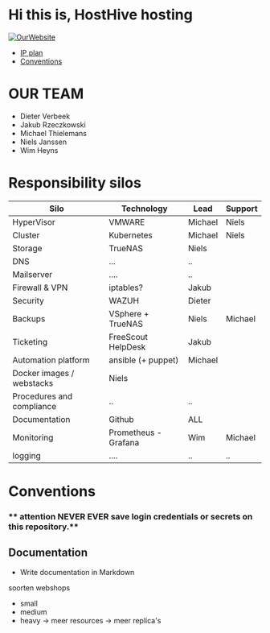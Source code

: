 # Hi this is, HostHive hosting

[![OurWebsite](https://img.shields.io/static/v1?label=Our&message=Website&color=blue)](https://projecthosting/)
- [IP plan](IPplan/ip.md)
- [Conventions](#conventions)

# OUR TEAM

- Dieter Verbeek
- Jakub Rzeczkowski
- Michael Thielemans
- Niels Janssen
- Wim Heyns


# Responsibility silos

| **Silo** | **Technology** | **Lead** | **Support** |
| ---|---|---|---|
| HyperVisor | VMWARE | Michael | Niels |
| Cluster | Kubernetes | Michael | Niels |
| Storage | TrueNAS | Niels |
| DNS | ...| .. |
| Mailserver | ....| ..|
| Firewall & VPN | iptables? |  Jakub  |
| Security | WAZUH | Dieter | 
| Backups | VSphere + TrueNAS | Niels | Michael |
| Ticketing | FreeScout HelpDesk | Jakub |
| Automation platform | ansible (+ puppet) | Michael |
| Docker images / webstacks | Niels | |
| Procedures and compliance| .. | .. |
| Documentation | Github | ALL |
| Monitoring | Prometheus  - Grafana | Wim | Michael |
| logging | ....| .. | .. |


# Conventions
### ** attention NEVER EVER save login credentials or secrets on this repository.**

## Documentation
- Write documentation in Markdown





soorten webshops
- small
- medium
- heavy -> meer resources -> meer replica's
